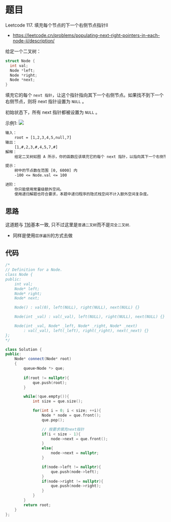 # 题目
Leetcode 117. 填充每个节点的下一个右侧节点指针II
- https://leetcode.cn/problems/populating-next-right-pointers-in-each-node-ii/description/

给定一个二叉树：
```cpp
struct Node {
  int val;
  Node *left;
  Node *right;
  Node *next;
}
```
填充它的每个 `next 指针`，让这个指针指向其下一个右侧节点。如果找不到下一个右侧节点，则将 next 指针设置为 `NULL` 。

初始状态下，所有 next 指针都被设置为 `NULL` 。

示例1:
![](https://assets.leetcode.com/uploads/2019/02/15/117_sample.png)

```txt
输入：
    root = [1,2,3,4,5,null,7]
输出：
    [1,#,2,3,#,4,5,7,#]
解释：
    给定二叉树如图 A 所示，你的函数应该填充它的每个 next 指针，以指向其下一个右侧节点，如图 B 所示。序列化输出按层序遍历顺序（由 next 指针连接），'#' 表示每层的末尾。
```

```txt
提示：
    树中的节点数在范围 [0, 6000] 内
    -100 <= Node.val <= 100

进阶：
    你只能使用常量级额外空间。
    使用递归解题也符合要求，本题中递归程序的隐式栈空间不计入额外空间复杂度。
```

## 思路
这道题与 [116](../填充每个节点的下一个右侧节点指针_116/题解_116.md)基本一致, 只不过这里是`普通二叉树`而不是`完全二叉树`.
- 同样是使用`层序遍历`的方式去做

## 代码
```cpp
/*
// Definition for a Node.
class Node {
public:
    int val;
    Node* left;
    Node* right;
    Node* next;

    Node() : val(0), left(NULL), right(NULL), next(NULL) {}

    Node(int _val) : val(_val), left(NULL), right(NULL), next(NULL) {}

    Node(int _val, Node* _left, Node* _right, Node* _next)
        : val(_val), left(_left), right(_right), next(_next) {}
};
*/

class Solution {
public:
    Node* connect(Node* root) 
    {
        queue<Node *> que;
        
        if(root != nullptr){
            que.push(root);
        }

        while(!que.empty()){
            int size = que.size();  

            for(int i = 0; i < size; ++i){
                Node * node = que.front();
                que.pop();

                // 按要求填充next指针
                if(i < size - 1){
                    node->next = que.front();
                }
                else{
                    node->next = nullptr;
                }

                if(node->left != nullptr){
                    que.push(node->left);
                }
                if(node->right != nullptr){
                    que.push(node->right);
                }
            }
        }
        return root;
    }
};
```
